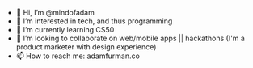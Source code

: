 - 👋 Hi, I’m @mindofadam
- 👀 I’m interested in tech, and thus programming
- 🌱 I’m currently learning CS50
- 💞️ I’m looking to collaborate on web/mobile apps || hackathons (I'm a product marketer with design experience)
- 📫 How to reach me: adamfurman.co

<!---
mindofadam/mindofadam is a ✨ special ✨ repository because its `README.md` (this file) appears on your GitHub profile.
You can click the Preview link to take a look at your changes.
--->
